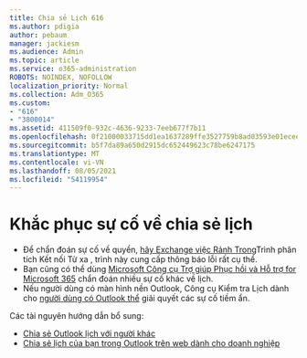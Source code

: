 ```yaml
---
title: Chia sẻ Lịch 616
ms.author: pdigia
author: pebaum
manager: jackiesm
ms.audience: Admin
ms.topic: article
ms.service: o365-administration
ROBOTS: NOINDEX, NOFOLLOW
localization_priority: Normal
ms.collection: Adm_O365
ms.custom:
- "616"
- "3800014"
ms.assetid: 411509f0-932c-4636-9233-7eeb677f7b11
ms.openlocfilehash: 0f21000033715dd1ea1637289ffe3527759b8ad03593e01ecee1a01369421f55
ms.sourcegitcommit: b5f7da89a650d2915dc652449623c78be6247175
ms.translationtype: MT
ms.contentlocale: vi-VN
ms.lasthandoff: 08/05/2021
ms.locfileid: "54119954"
---
```

# <a name="troubleshooting-issues-with-calendar-sharing"></a>Khắc phục sự cố về chia sẻ lịch

- Để chẩn đoán sự cố về quyền, [hãy Exchange việc Rảnh Trong](https://testconnectivity.microsoft.com/Default.aspx?testId=freeBusy)Trình phân tích Kết nối Từ xa , trình này cung cấp thông báo lỗi rất cụ thể.
- Bạn cũng có thể dùng [Microsoft Công cụ Trợ giúp Phục hồi và Hỗ trợ for Microsoft 365](https://diagnostics.office.com/) chẩn đoán nhiều sự cố khác về lịch. 
- Nếu người dùng có màn hình nền Outlook, Công cụ Kiểm tra Lịch dành cho [người dùng có Outlook thể](https://www.microsoft.com/download/details.aspx?id=28786) giải quyết các sự cố tiềm ẩn.

Các tài nguyên hướng dẫn bổ sung:

- [Chia sẻ Outlook lịch với người khác](https://support.office.com/article/353ed2c1-3ec5-449d-8c73-6931a0adab88)
- [Chia sẻ lịch của bạn trong Outlook trên web dành cho doanh nghiệp](https://support.office.com/article/7ecef8ae-139c-40d9-bae2-a23977ee58d5)
